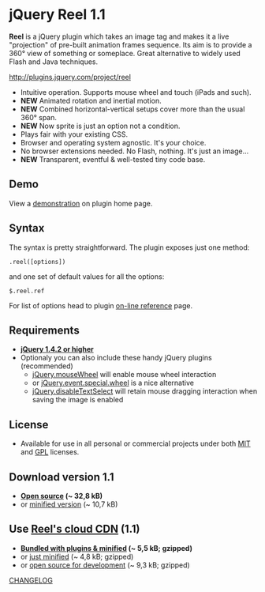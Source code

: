 
jQuery Reel 1.1
===============

**Reel** is a jQuery plugin which takes an image tag and makes it a live "projection" of pre-built animation frames sequence. Its aim is to provide a 360° view of something or someplace. Great alternative to widely used Flash and Java techniques.

<http://plugins.jquery.com/project/reel>

* Intuitive operation. Supports mouse wheel and touch (iPads and such).
* **NEW** Animated rotation and inertial motion.
* **NEW** Combined horizontal-vertical setups cover more than the usual 360° span.
* **NEW** Now sprite is just an option not a condition.
* Plays fair with your existing CSS.
* Browser and operating system agnostic. It's your choice.
* No browser extensions needed. No Flash, nothing. It's just an image...
* **NEW** Transparent, eventful & well-tested tiny code base.

Demo
----
View a [demonstration][demo] on plugin home page.

Syntax
------
The syntax is pretty straightforward. The plugin exposes just one method:

    .reel([options])

and one set of default values for all the options:

    $.reel.ref

For list of options head to plugin [on-line reference][options] page.

Requirements
------------
* **[jQuery 1.4.2 or higher][jquery]**
* Optionaly you can also include these handy jQuery plugins (recommended)
    * [jQuery.mouseWheel][mousewheel] will enable mouse wheel interaction
    * or [jQuery.event.special.wheel][wheel] is a nice alternative
    * [jQuery.disableTextSelect][disabletextselect] will retain mouse dragging 
interaction when saving the image is enabled

License
-------
* Available for use in all personal or commercial projects under both 
[MIT][license-mit] and [GPL][license-gpl] licenses.

Download version 1.1
--------------------
* **[Open source][source] (~ 32,8 kB)**
* or [minified version][min] (~ 10,7 kB)

Use [Reel's cloud CDN][cdn] (1.1)
-----------------------------------
* **[Bundled with plugins & minified][cdn-bundle] (~ 5,5 kB; gzipped)**
* or [just minified][cdn-min] (~ 4,8 kB; gzipped)
* or [open source for development][cdn-devel] (~ 9,3 kB; gzipped)

[CHANGELOG][changelog]

[demo]: http://jquery.vostrel.cz/reel#demo
[options]: http://jquery.vostrel.cz/reel#options
[changelog]: http://github.com/pisi/Reel/blob/development/CHANGELOG.markdown
[license-mit]: http://github.com/pisi/Reel/blob/development/MIT-LICENSE.txt
[license-gpl]: http://github.com/pisi/Reel/blob/development/GPL-LICENSE.txt
[jquery]: http://www.jquery.com/
[disabletextselect]: http://www.jdempster.com/category/jquery/disabletextselect/
[mousewheel]: http://github.com/brandonaaron/jquery-mousewheel
[wheel]: http://blog.threedubmedia.com/2008/08/eventspecialwheel.html
[source]: http://github.com/pisi/Reel/raw/development/jquery.reel.js
[min]: http://github.com/pisi/Reel/raw/development/jquery.reel-min.js
[iphone-test]: http://www.youtube.com/watch?v=R0hiYmVre6s
[cdn]: http://wiki.github.com/pisi/Reel/cdn
[cdn-min]: http://code.vostrel.cz/jquery.reel.js
[cdn-bundle]: http://code.vostrel.cz/jquery.reel-bundle.js
[cdn-devel]: http://code.vostrel.cz/jquery.reel-devel.js
